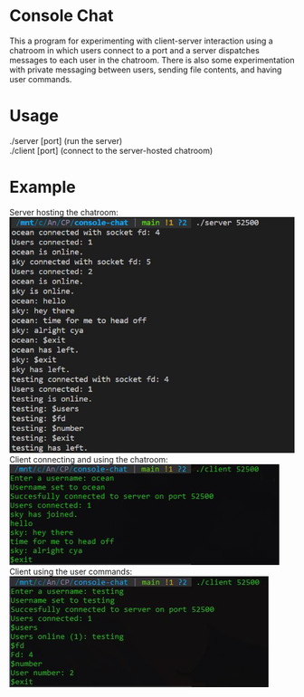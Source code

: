 # Console Chat
This a program for experimenting with client-server interaction using a chatroom in which users connect to a port and a server dispatches messages to each user in the chatroom. There is also some experimentation with private messaging between users, sending file contents, and having user commands.

# Usage
./server [port] (run the server) <br />
./client [port] (connect to the server-hosted chatroom)

# Example
Server hosting the chatroom: <br />
![Server in action](/img/example_server.jpg)
Client connecting and using the chatroom: <br />
![Client in action](/img/example_client.jpg)
Client using the user commands: <br />
![Client testing out user commands](/img/example_client2.jpg)